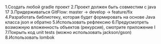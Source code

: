 1.Создать любой gradle проект
2.Проект должен быть совместим с java 17
3.Придерживаться GitFlow: master -> develop -> feature/fix
4.Разработать библиотеку, которая будет формировать на основе Java класса json и обратно
5.Использовать рефлексию
6.Предусмотреть возможную вложенность объектов (рекурсия), смотрите приложение I
7.Покрыть код unit tests (можно использовать jackson/gson)
8.Использовать lombok
